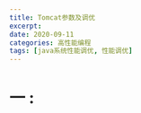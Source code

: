 ```yaml
---
title: Tomcat参数及调优
excerpt: 
date: 2020-09-11
categories: 高性能编程
tags: [java系统性能调优, 性能调优]
---
```




# 一 : 
